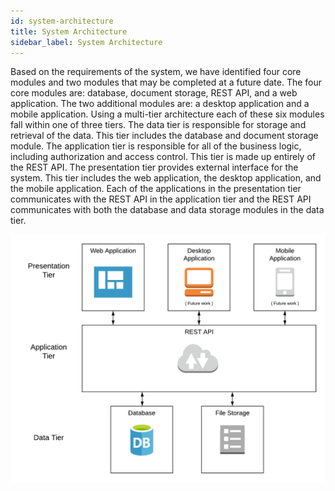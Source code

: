 ```yaml
---
id: system-architecture
title: System Architecture
sidebar_label: System Architecture
---
```


Based on the requirements of the system, we have identified four core modules and two modules that may be completed at a future date. The four core modules are: database, document storage, REST API, and a web application. The two additional modules are: a desktop application and a mobile application. Using a multi-tier architecture each of these six modules fall within one of three tiers. The data tier is responsible for storage and retrieval of the data. This tier includes the database and document storage module. The application tier is responsible for all of the business logic, including authorization and access control. This tier is made up entirely of the REST API. The presentation tier provides external interface for the system. This tier includes the web application, the desktop application, and the mobile application. Each of the applications in the presentation tier communicates with the REST API in the application tier and the REST API communicates with both the database and data storage modules in the data tier.


![alt-text](assets/structure.png)